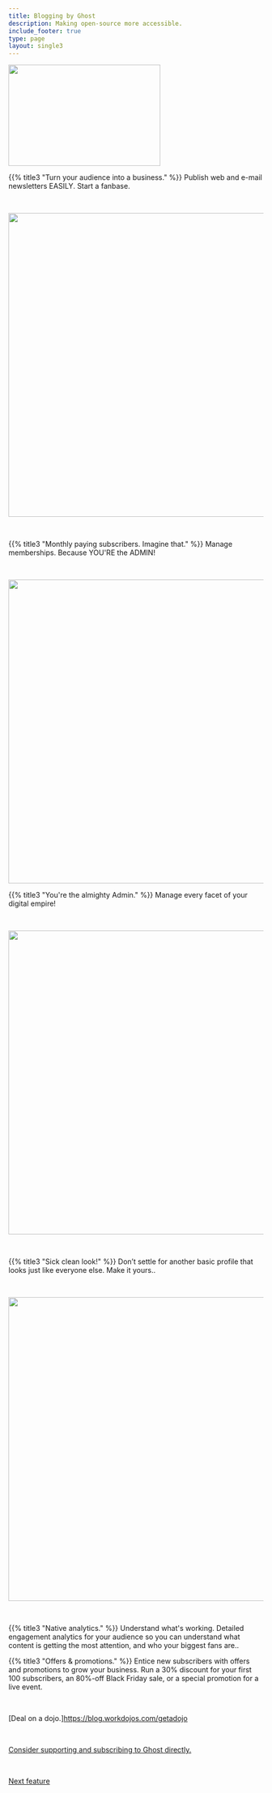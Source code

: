 ```yaml
---
title: Blogging by Ghost
description: Making open-source more accessible.
include_footer: true
type: page
layout: single3
---
```

<img src="https://workmates.live/wp-content/uploads/2022/11/ghost-black-logo.png" 
     width="300" 
     height="200" />

{{% title3 "Turn your audience into a business." %}}
Publish web and e-mail newsletters EASILY.  Start a fanbase.

<br>

<img src="/uploads/ghost 2.jpg" 
     width="600" 
     height="600" />

<br>

{{% title3 "Monthly paying subscribers.  Imagine that." %}}
Manage memberships.  Because YOU'RE the ADMIN!

<br>

<img src="/uploads/ghost 4.jpg" 
     width="600" 
     height="600" />




{{% title3 "You're the almighty Admin." %}}
Manage every facet of your digital empire!

<br>  

<img src="/uploads/ghost 5.jpg" 
     width="600" 
     height="600" />

<br>  
  

{{% title3 "Sick clean look!" %}}
Don’t settle for another basic profile that looks just like everyone else. Make it yours..

<br>

<img src="/uploads/ghost 1.jpg" 
     width="600" 
     height="600" />

<br>  

{{% title3 "Native analytics." %}}
Understand what's working. Detailed engagement analytics for your audience so you can understand what content is getting the most attention, and who your biggest fans are..



{{% title3 "Offers & promotions." %}}
Entice new subscribers with offers and promotions to grow your business. Run a 30% discount for your first 100 subscribers, an 80%-off Black Friday sale, or a special promotion for a live event.

<br>





[Deal on a dojo.]https://blog.workdojos.com/getadojo 

 <br>

 <a href="https://ghost.org/">Consider supporting and subscribing to Ghost directly.</a> 

 <br>

 <a href="https://workdojos.com/features/chat">Next feature</a> 

